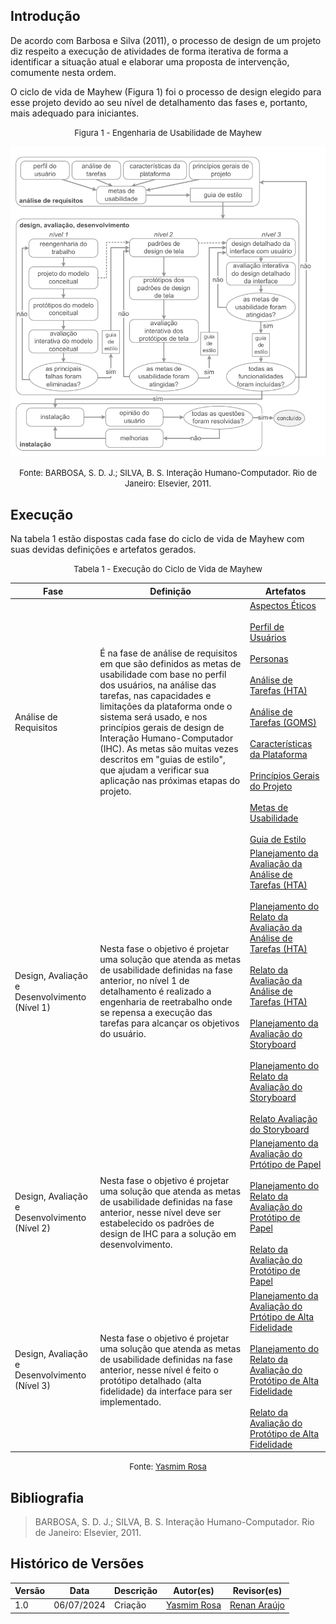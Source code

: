 ## Introdução
De acordo com Barbosa e Silva (2011), o processo de design de um projeto diz respeito a execução de atividades de forma iterativa de forma a identificar a situação atual e elaborar uma proposta de intervenção, comumente nesta ordem.

O ciclo de vida de Mayhew (Figura 1) foi o processo de design elegido para esse projeto devido ao seu nível de detalhamento das fases e, portanto, mais adequado para iniciantes. 

<font size="2"><p style="text-align: center"> Figura 1 - Engenharia de Usabilidade de Mayhew  </p></font>

![ciclo de vida de Mayhew](../planejamento/image-2.png)

<font size="2"><p style="text-align: center"> Fonte: BARBOSA, S. D. J.; SILVA, B. S. Interação Humano-Computador. Rio de Janeiro: Elsevier, 2011.</p></font>

## Execução
Na tabela 1 estão dispostas cada fase do ciclo de vida de Mayhew com suas devidas definições e artefatos gerados.

<font size="2"><p style="text-align: center"> Tabela 1 - Execução do Ciclo de Vida de Mayhew  </p></font>

| Fase | Definição | Artefatos | 
|-------|-----------|---------------------------|
| Análise de Requisitos | É na fase de análise de requisitos em que são definidos as metas de usabilidade com base no perfil dos usuários, na análise das tarefas, nas capacidades e limitações da plataforma onde o sistema será usado, e nos princípios gerais de design de Interação Humano-Computador (IHC). As metas são muitas vezes descritos em "guias de estilo", que ajudam a verificar sua aplicação nas próximas etapas do projeto. | [Aspectos Éticos](../requisitos/etica.md) <br> <br> [Perfil de Usuários](../requisitos/perfil_usuarios.md) <br> <br> [Personas](../requisitos/perfil_usuarios.md) <br> <br> [Análise de Tarefas (HTA)](../requisitos/analise_tarefas_hta.md) <br> <br> [Análise de Tarefas (GOMS)](../requisitos/analise_tarefas_goms.md) <br> <br> [Características da Plataforma](../requisitos/caracteristicas_gerais.md) <br> <br>[Princípios Gerais do Projeto](../requisitos/principios_gerais.md) <br> <br> [Metas de Usabilidade](../requisitos/metas_usabilidade.md) <br> <br> [Guia de Estilo](../requisitos/guia_estilo.md)|
| Design, Avaliação e Desenvolvimento (Nível 1)| Nesta fase o objetivo é projetar uma solução que atenda as metas de usabilidade definidas na fase anterior, no nível 1 de detalhamento é realizado a engenharia de reetrabalho onde se repensa a execução das tarefas para alcançar os objetivos do usuário. | [Planejamento da Avaliação da Análise de Tarefas (HTA)](../design_avaliacao/nivel_1/analise_tarefas/planejamento_avaliacao.md) <br> <br> [Planejamento do Relato da Avaliação da Análise de Tarefas (HTA)](../design_avaliacao/nivel_1/analise_tarefas/planejamento_relato_avaliacao.md) <br> <br> [Relato da Avaliação da Análise de Tarefas (HTA)](../design_avaliacao/nivel_1/analise_tarefas/relato_avaliacao.md) <br> <br> [Planejamento da Avaliação do Storyboard](../design_avaliacao/nivel_1/storyboard/planejamento_avaliacao.md) <br> <br> [Planejamento do Relato da Avaliação do Storyboard](../design_avaliacao/nivel_1/storyboard/planejamento_resultados.md) <br> <br> [Relato Avaliação do Storyboard](../design_avaliacao/nivel_1/storyboard/relato_resultados.md)|
| Design, Avaliação e Desenvolvimento (Nível 2)| Nesta fase o objetivo é projetar uma solução que atenda as metas de usabilidade definidas na fase anterior, nesse nível deve ser estabelecido os padrões de design de IHC para a solução em desenvolvimento. | [Planejamento da Avaliação do Prtótipo de Papel](../design_avaliacao/nivel_2/prototipo_papel/planejamento_avaliacao.md) <br> <br> [Planejamento do Relato da Avaliação do Protótipo de Papel](../design_avaliacao/nivel_2/prototipo_papel//planejamento_relato.md) <br> <br> [Relato da Avaliação do Protótipo de Papel](../design_avaliacao/nivel_2/prototipo_papel/relato.md) |
| Design, Avaliação e Desenvolvimento (Nível 3)| Nesta fase o objetivo é projetar uma solução que atenda as metas de usabilidade definidas na fase anterior, nesse nível é feito o protótipo detalhado (alta fidelidade) da interface para ser implementado. | [Planejamento da Avaliação do Prtótipo de Alta Fidelidade](../Design_avaliacao/nivel_3/planejamento_avaliacao_PAF.md) <br> <br> [Planejamento do Relato da Avaliação do Protótipo de Alta Fidelidade](../Design_avaliacao/nivel_3/planejamento_relato_PAF.md) <br> <br> [Relato da Avaliação do Protótipo de Alta Fidelidade](../Design_avaliacao/nivel_3/relato.md)  |

<font size="2"><p style="text-align: center"> Fonte: [Yasmim Rosa](https://github.com/yaskisoba)</p></font>

## Bibliografia
> BARBOSA, S. D. J.; SILVA, B. S. Interação Humano-Computador. Rio de Janeiro: Elsevier, 2011.

## Histórico de Versões

| Versão |    Data    | Descrição                                 | Autor(es)                                       | Revisor(es)                                    |
| ------ | :--------: | ----------------------------------------- | ----------------------------------------------- | ---------------------------------------------- |
| 1.0    | 06/07/2024 | Criação |  [Yasmim Rosa](https://github.com/yaskisoba)   | [Renan Araújo](https://github.com/renantfm4)   |
